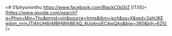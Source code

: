 <# 01phyominthu https://www.facebook.com/BlackC0d3rZ [IT/IS]=[https://www.google.com/search?q=Phyo+Min+Thu&prmd=vin&source=lnms&tbm=isch&sa=X&ved=2ahUKEwjbm_nrmJTlAhUH6nMBHWihBEAQ_AUoAnoECAwQAg&biw=360&bih=625] /> 
